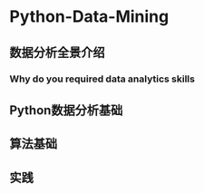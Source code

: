 # Python-Data-Mining
## 数据分析全景介绍
### Why do you required data analytics skills
## Python数据分析基础
## 算法基础
## 实践
